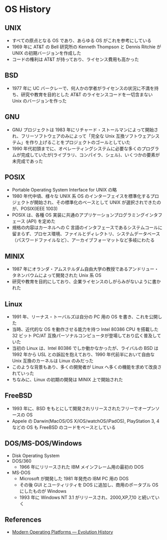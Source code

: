 # OS History

## UNIX

- すべての原点となる OS であり、あらゆる OS がこれを参考にしている
- 1969 年に AT&T の Bell 研究所の Kenneth Thompson と Dennis Ritchie が UNIX の初期バージョンを作成した
- コードの権利は AT&T が持っており、ライセンス費用も高かった

## BSD

- 1977 年に UC バークレーで、何人かの学者がライセンスの状況に不満を持ち、研究や教育を目的とした AT&T のライセンスコードを一切含まない Unix のバージョンを作った

## GNU

- GNU プロジェクトは 1983 年にリチャード・ストールマンによって開始され、フリーソフトウェアのみによって「完全な Unix 互換ソフトウェアシステム」を作り上げることをプロジェクトのゴールとしていた
- 1990 年代初頭までに、オペレーティングシステムに必要な多くのプログラムが完成していたが(ライブラリ、コンパイラ、シェル)、いくつかの要素が未完成であった

## POSIX

- Portable Operating System Interface for UNIX の略
- 1980 年代中頃、様々な UNIX 系 OS のインターフェイスを標準化するプロジェクトが開始され、その標準化のベースとして UNIX が選択されできたのが、POSIX(IEEE 1003)
- POSIX は、各種 OS 実装に共通のアプリケーションプログラミングインタフェース (API) を定めた
- 規格の内容はカーネルへの C 言語のインタフェースであるシステムコールに留まらず、プロセス環境、ファイルとディレクトリ、システムデータベース（パスワードファイルなど）、アーカイブフォーマットなど多岐にわたる

## MINIX

- 1987 年にオランダ・アムステルダム自由大学の教授であるアンドリュー・タネンバウムによって開発された Unix 系 OS
- 研究や教育を目的にしており、企業ライセンスのしがらみがないように書かれた

## Linux

- 1991 年、リーナス・トーバルズは自分の PC 用の OS を書き、これを公開した
- 当時、近代的な OS を動作させる能力を持つ Intel 80386 CPU を搭載した 32 ビット PC/AT 互換パーソナルコンピュータが登場しており広く普及していた
- 当初の Linux は、Intel 80386 でしか動かなかったが、ライバルの BSD は 1992 年から USL との訴訟を抱えており、1990 年代前半において自由な Unix 互換のカーネルは Linux のみだった
- このような背景もあり、多くの開発者が Linux へ多くの機能を求めて改良されていった
- ちなみに、Linux の初期の開発は MINIX 上で開始された

## FreeBSD

- 1993 年に、BSD をもとにして開発されリリースされたフリーでオープンソースの OS
- Appele の Darwin(MacOS/OS X/iOS/watchOS/iPadOS), PlayStation 3, 4 などの OS も FreeBSD のコードをベースとしている

## DOS/MS-DOS/Windows

- Disk Operating System
- DOS/360
  - 1966 年にリリースされた IBM メインフレーム用の最初の DOS
- MS-DOS
  - Microsoft が開発した 1981 年発売の IBM PC 用の DOS
  - その後 GUI とユーティリティを DOS に追加し、商用のポータブル OS にしたものが Windows
  - 1993 年に Windows NT 3.1 がリリースされ、2000,XP,7,10 と続いていく

## References

- [Modern Operating Platforms — Evolution History](https://medium.com/@scan.pratik/modern-operating-platforms-evolution-history-dbc094002aef)

